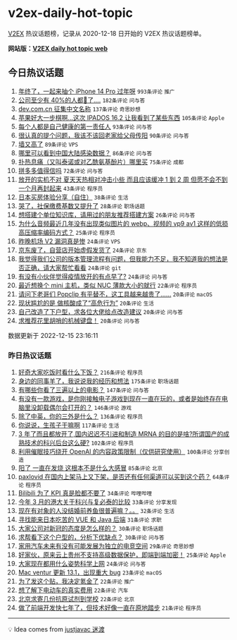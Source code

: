 # v2ex-daily-hot-topic

[V2EX](https://www.v2ex.com/) 热议话题榜，记录从 2020-12-18 日开始的 V2EX 热议话题榜单。

**网站版：[V2EX daily hot topic web](https://boojack.github.io/v2ex-daily-hot-topic-web/)**

## 今日热议话题

<!-- TODAY BEGIN -->

1. [年终了，一起来抽个 iPhone 14 Pro 过年呀](https://www.v2ex.com/t/902614) `993条评论` `推广`
1. [公司至少有 40%的人都🐑了....](https://www.v2ex.com/t/902615) `182条评论` `问与答`
1. [dev.com.cn 征集中文名称](https://www.v2ex.com/t/902635) `137条评论` `奇思妙想`
1. [苹果好大一步棋啊...这次 IPADOS 16.2 让我看到了某些东西](https://www.v2ex.com/t/902617) `105条评论` `Apple`
1. [每个人都是自己健康的第一责任人](https://www.v2ex.com/t/902715) `93条评论` `问与答`
1. [很认真的提个问题，我该不该回老家给父母传阳](https://www.v2ex.com/t/902756) `90条评论` `问与答`
1. [墙又高了](https://www.v2ex.com/t/902649) `89条评论` `VPS`
1. [哪里可以看到中国大陆感染数据？](https://www.v2ex.com/t/902634) `86条评论` `问与答`
1. [扑热息痛（又叫泰诺或对乙酰氨基酚片）哪里买](https://www.v2ex.com/t/902647) `75条评论` `成都`
1. [拼多多值得信吗](https://www.v2ex.com/t/902611) `72条评论` `问与答`
1. [放开的实机不对 夏天天热相对冲击小些 而且应该缓冲 1 到 2 周 但愿不会不到一个月再封起来](https://www.v2ex.com/t/902663) `43条评论` `程序员`
1. [日本买房体验分享（自住）](https://www.v2ex.com/t/902719) `38条评论` `生活`
1. [哭了，社保缴费基数又提升了](https://www.v2ex.com/t/902713) `28条评论` `职场话题`
1. [想搭建个单位知识库，请用过的朋友推荐搭建方案](https://www.v2ex.com/t/902624) `26条评论` `问与答`
1. [为什么音频最近几年没有出现类似图片的 webp、视频的 vp9 av1 这样的低损高压缩率编码方式？](https://www.v2ex.com/t/902799) `25条评论` `程序员`
1. [昨晚机场 V2 漏洞真是惨](https://www.v2ex.com/t/902810) `24条评论` `VPS`
1. [京东废了，自营店开始虚假发货了](https://www.v2ex.com/t/902714) `24条评论` `京东`
1. [我觉得我们公司的版本管理流程有问题，但我能力不足，我不知道我的想法是否正确，请大家帮忙看看](https://www.v2ex.com/t/902669) `24条评论` `git`
1. [有没有小伙伴觉得疫情放开的有点早了?](https://www.v2ex.com/t/902657) `24条评论` `问与答`
1. [最近想换个 mini 主机，类似 NUC 薄款大小的就行](https://www.v2ex.com/t/902673) `22条评论` `程序员`
1. [请问下老哥们 Popclip 有平替不，这工具越来越贵了……](https://www.v2ex.com/t/902826) `20条评论` `macOS`
1. [现状尴尬的是 做核酸成了“高危行为”](https://www.v2ex.com/t/902730) `20条评论` `生活`
1. [自己改造了下户型，求各位大佬给点改造建议](https://www.v2ex.com/t/902632) `20条评论` `问与答`
1. [求推荐花里胡哨的机械键盘！](https://www.v2ex.com/t/902621) `20条评论` `问与答`

数据更新于 2022-12-15 23:16:11

<!-- TODAY END -->

### 昨日热议话题

<!-- YESTERDAY BEGIN -->

1. [好奇大家吃饭时看什么下饭？](https://www.v2ex.com/t/902356) `216条评论` `程序员`
1. [身边的同事羊了，我说说我的经历和想法](https://www.v2ex.com/t/902350) `175条评论` `职场话题`
1. [有哪些你看了三遍以上的电影？](https://www.v2ex.com/t/902525) `147条评论` `问与答`
1. [有没有一款游戏，是你刚接触电子游戏到现在一直在玩的，或者是始终存在电脑里没卸载偶尔会打开的？](https://www.v2ex.com/t/902456) `146条评论` `游戏`
1. [除了中英，你的三外是什么？](https://www.v2ex.com/t/902376) `136条评论` `程序员`
1. [你说说，生孩子干嘛啊](https://www.v2ex.com/t/902375) `117条评论` `生活`
1. [3 年了而且都放开了,国内迟迟不引进和制造 MRNA 的目的是啥?所谓国产的成熟技术的科兴后台这么硬?](https://www.v2ex.com/t/902396) `102条评论` `程序员`
1. [利用催眠技巧绕开 OpenAI 的内容政策限制（仅供研究使用）](https://www.v2ex.com/t/902377) `100条评论` `分享创造`
1. [阳了 一直在发烧 这根本不是什么大感冒](https://www.v2ex.com/t/902430) `85条评论` `北京`
1. [paxlovid 在国内上架马上又下架，是否还有任何渠道可以买到这个药？](https://www.v2ex.com/t/902347) `64条评论` `程序员`
1. [Bilibili 为了 KPI 真是脸都不要了](https://www.v2ex.com/t/902545) `34条评论` `哔哩哔哩`
1. [今年 3 月的港大关于科兴与复必泰的比较](https://www.v2ex.com/t/902466) `33条评论` `分享发现`
1. [现在有对象的人没结婚前养鱼很普遍嘛？。。](https://www.v2ex.com/t/902553) `32条评论` `生活`
1. [寻找能来日本吃苦的 VUE 和 Java 后端](https://www.v2ex.com/t/902385) `31条评论` `求职`
1. [大家公司对新冠的态度是怎么样的？](https://www.v2ex.com/t/902355) `30条评论` `职场话题`
1. [求帮看下这个户型的，分析下优缺点？](https://www.v2ex.com/t/902346) `30条评论` `问与答`
1. [家用汽车未来有没有可能发展为独立的电竞空间](https://www.v2ex.com/t/902362) `29条评论` `奇思妙想`
1. [好家伙，原来云上贵州不支持高级数据保护，即端到端加密！](https://www.v2ex.com/t/902420) `25条评论` `Apple`
1. [大家现在都用什么姿势科学上网](https://www.v2ex.com/t/902417) `24条评论` `问与答`
1. [Mac ventur 更新 13.1，出现重大 bug](https://www.v2ex.com/t/902424) `23条评论` `macOS`
1. [为了发这个贴，我决定氪金了](https://www.v2ex.com/t/902548) `22条评论` `推广`
1. [想了解下电动车的真实费用](https://www.v2ex.com/t/902474) `22条评论` `汽车`
1. [北京求寄几份抗原试剂到学校](https://www.v2ex.com/t/902433) `22条评论` `北京`
1. [做了前端开发快七年了，但技术好像一直在原地踏步](https://www.v2ex.com/t/902531) `21条评论` `程序员`

<!-- YESTERDAY END -->

---

💡 Idea comes from [justjavac 迷渡](https://github.com/justjavac/)
